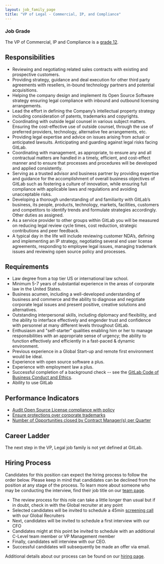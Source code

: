 ```yaml
---
layout: job_family_page
title: "VP of Legal - Commercial, IP, and Compliance"
---
```


### Job Grade 

The VP of Commercial, IP and Compliance is a [grade 12](/handbook/total-rewards/compensation/compensation-calculator/#gitlab-job-grades).

## Responsibilities

- Reviewing and negotiating related sales contracts with existing and prospective customers.
- Providing strategy, guidance and deal execution for other third party agreements with resellers, in-bound technology partners and potential acquisitions.
- Helping the company design and implement its Open Source Software strategy ensuring legal compliance with inbound and outbound licensing arrangements.
- Lead the effort in defining the Company’s intellectual property strategy including consideration of patents, trademarks and copyrights.
- Coordinating with outside legal counsel in various subject matters. Ensuring the cost-effective use of outside counsel, through the use of preferred providers, technology, alternative fee arrangements, etc.
- Providing legal expertise and advice on issues arising from actual or anticipated lawsuits. Anticipating and guarding against legal risks facing GitLab.
- Coordinating with management, as appropriate, to ensure any and all contractual matters are handled in a timely, efficient, and cost-effect manner and to ensure that processes and procedures will be developed and applied consistently.
- Serving as a trusted advisor and business partner by providing expertise and guidance for the accomplishment of overall business objectives of GitLab such as fostering a culture of innovation, while ensuring full compliance with applicable laws and regulations and avoiding unacceptable risks.
- Developing a thorough understanding of and familiarity with GitLab’s business, its people, products, technology, markets, facilities, customers and competitors to identify trends and formulate strategies accordingly. Other duties as assigned.
- As a service provider to other groups within GitLab you will be measured on reducing legal review cycle times, cost reduction, strategic contributions and peer feedback.
- A typical day in the life will include reviewing customer NDA’s, defining and implementing an IP strategy, negotiating several end user license agreements, responding to employee legal issues, managing trademark issues and reviewing open source policy and processes.

## Requirements

- Law degree from a top tier US or international law school.
- Minimum 5-7 years of substantial experience in the areas of corporate law in the United States.
- Business acumen, including a well-developed understanding of business and commerce and the ability to diagnose and negotiate corporate legal issues and present positive, creative solutions and alternatives.
- Outstanding interpersonal skills, including diplomacy and flexibility, and the ability to interface effectively and engender trust and confidence with personnel at many different levels throughout GitLab.
- Enthusiasm and "self-starter" qualities enabling him or her to manage responsibilities with an appropriate sense of urgency; the ability to function effectively and efficiently in a fast-paced & dynamic environment.
- Previous experience in a Global Start-up and remote first environment would be ideal.
- Experience with open source software a plus.
- Experience with employment law a plus.
- Successful completion of a background check -- see the [GitLab Code of Business Conduct and Ethics](https://ir.gitlab.com/static-files/7d8c7eb3-cb17-4d68-a607-1b7a1fa1c95d).
- Ability to use GitLab

## Performance Indicators
- [Audit Open Source License compliance with policy](/handbook/legal/#audit-open-source-license-compliance-with-policy--100)
- [Ensure protections over corporate trademarks](/handbook/legal/#ensure-protections-over-corporate-trademarks--100)
- [Number of Opportunities closed by Contract Manager(s) per Quarter](/handbook/legal/#number-of-opportunities-closed-by-contract-managers-per-quarter--66)

## Career Ladder

The next step in the VP, Legal job family is not yet defined at GitLab.

## Hiring Process

Candidates for this position can expect the hiring process to follow the order below. Please keep in mind that candidates can be declined from the position at any stage of the process. To learn more about someone who may be conducting the interview, find their job title on our [team page](/company/team/).

* The review process for this role can take a little longer than usual but if in doubt, check in with the Global recruiter at any point
* Selected candidates will be invited to schedule a 45min [screening call](/handbook/hiring/#screening-call) with our Global Recruiters
* Next, candidates will be invited to schedule a first interview with our CFO
* Candidates might at this point be invited to schedule with an additional C-Level team member or VP Management member
* Finally, candidates will interview with our CEO.
* Successful candidates will subsequently be made an offer via email.

Additional details about our process can be found on our [hiring page](/handbook/hiring/).
